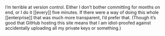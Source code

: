 I’m terrible at version control. Either I don’t bother committing for months on end, or I do it [[every]] five minutes. If there were a way of doing this whole [[enterprise]] that was much more transparent, I’d prefer that. (Though it’s good that GitHub hosting this site means that I am idiot-proofed against accidentally uploading all my private keys or something.)